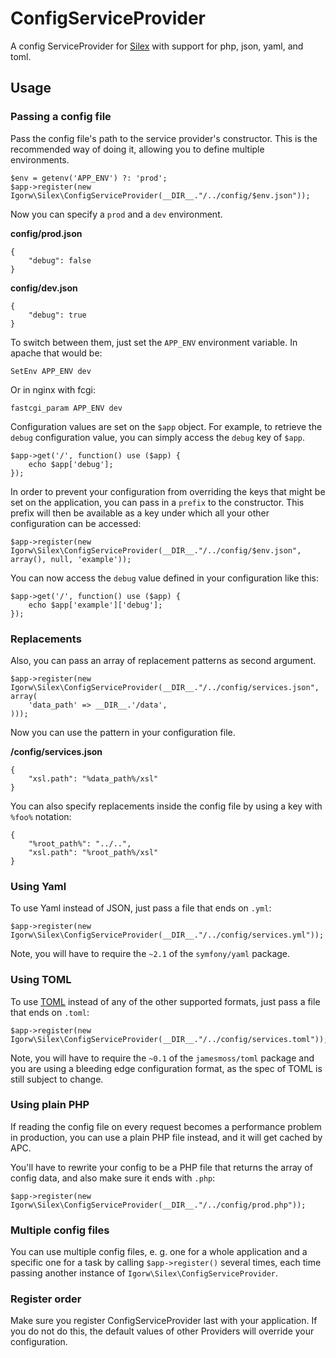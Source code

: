 # ConfigServiceProvider

A config ServiceProvider for [Silex](http://silex.sensiolabs.org) with support
for php, json, yaml, and toml.

## Usage

### Passing a config file

Pass the config file's path to the service provider's constructor. This is the
recommended way of doing it, allowing you to define multiple environments.

    $env = getenv('APP_ENV') ?: 'prod';
    $app->register(new Igorw\Silex\ConfigServiceProvider(__DIR__."/../config/$env.json"));

Now you can specify a `prod` and a `dev` environment.

**config/prod.json**

    {
        "debug": false
    }

**config/dev.json**

    {
        "debug": true
    }

To switch between them, just set the `APP_ENV` environment variable. In apache
that would be:

    SetEnv APP_ENV dev

Or in nginx with fcgi:

    fastcgi_param APP_ENV dev

Configuration values are set on the `$app` object. For example, to retrieve the `debug` configuration value, you can simply access the `debug` key of `$app`.

    $app->get('/', function() use ($app) {
        echo $app['debug'];
    });

In order to prevent your configuration from overriding the keys that might be set on the application, you can pass in a `prefix` to the constructor. This prefix will then be available as a key under which all your other configuration can be accessed:

    $app->register(new Igorw\Silex\ConfigServiceProvider(__DIR__."/../config/$env.json", array(), null, 'example'));

You can now access the `debug` value defined in your configuration like this:

    $app->get('/', function() use ($app) {
        echo $app['example']['debug'];
    });

### Replacements

Also, you can pass an array of replacement patterns as second argument.

    $app->register(new Igorw\Silex\ConfigServiceProvider(__DIR__."/../config/services.json", array(
        'data_path' => __DIR__.'/data',
    )));

Now you can use the pattern in your configuration file.

**/config/services.json**

    {
        "xsl.path": "%data_path%/xsl"
    }

You can also specify replacements inside the config file by using a key with
`%foo%` notation:

    {
        "%root_path%": "../..",
        "xsl.path": "%root_path%/xsl"
    }

### Using Yaml

To use Yaml instead of JSON, just pass a file that ends on `.yml`:

    $app->register(new Igorw\Silex\ConfigServiceProvider(__DIR__."/../config/services.yml"));

Note, you will have to require the `~2.1` of the `symfony/yaml` package.

### Using TOML

To use [TOML](https://github.com/mojombo/toml) instead of any of the other supported formats,
just pass a file that ends on `.toml`:

    $app->register(new Igorw\Silex\ConfigServiceProvider(__DIR__."/../config/services.toml"));

Note, you will have to require the `~0.1` of the `jamesmoss/toml` package and you are using
a bleeding edge configuration format, as the spec of TOML is still subject to change.

### Using plain PHP

If reading the config file on every request becomes a performance problem in
production, you can use a plain PHP file instead, and it will get cached by
APC.

You'll have to rewrite your config to be a PHP file that returns the array of
config data, and also make sure it ends with `.php`:

    $app->register(new Igorw\Silex\ConfigServiceProvider(__DIR__."/../config/prod.php"));

### Multiple config files

You can use multiple config files, e. g. one for a whole application and a
specific one for a task by calling `$app->register()` several times, each time
passing another instance of `Igorw\Silex\ConfigServiceProvider`.

### Register order

Make sure you register ConfigServiceProvider last with your application. If you do not do this,
the default values of other Providers will override your configuration.
